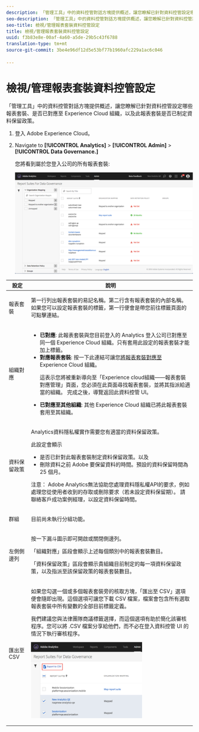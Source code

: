 ```yaml
---
description: 「管理工具」中的資料控管對話方塊提供概述，讓您瞭解已針對資料控管設定哪些報表套裝、是否已對應至 Experience Cloud 組織，以及此報表套裝是否已制定資料保留政策。
seo-description: 「管理工具」中的資料控管對話方塊提供概述，讓您瞭解已針對資料控管設定哪些報表套裝、是否已對應至 Experience Cloud 組織，以及此報表套裝是否已制定資料保留政策。
seo-title: 檢視/管理報表套裝資料控管設定
title: 檢視/管理報表套裝資料控管設定
uuid: f3b83e8e-00af-4a60-a5de-29b5c43f6788
translation-type: tm+mt
source-git-commit: 3be4e96df12d5e53bf77b1960afc229a1ac6c046

---
```



# 檢視/管理報表套裝資料控管設定

「管理工具」中的資料控管對話方塊提供概述，讓您瞭解已針對資料控管設定哪些報表套裝、是否已對應至 Experience Cloud 組織，以及此報表套裝是否已制定資料保留政策。

1. 登入 Adobe Experience Cloud。
1. Navigate to  **[!UICONTROL Analytics]** &gt; **[!UICONTROL Admin]** &gt; **[!UICONTROL Data Governance.]**

   您將看到屬於您登入公司的所有報表套裝:

   ![](assets/privacy_setup_an.png)

<table id="table_448292730FF0475E9DCB731882F9A29B"> 
 <thead> 
  <tr> 
   <th colname="col1" class="entry"> 設定 </th> 
   <th colname="col2" class="entry"> 說明 </th> 
  </tr> 
 </thead>
 <tbody> 
  <tr> 
   <td colname="col1"> <p>報表套裝 </p> </td> 
   <td colname="col2"> <p>第一行列出報表套裝的易記名稱。第二行含有報表套裝的內部名稱。如果您可以設定報表套裝的標籤，第一行便會是帶您前往標籤頁面的可點擊連結。 </p> </td> 
  </tr> 
  <tr> 
   <td colname="col1"> <p>組織對應 </p> </td> 
   <td colname="col2"> 
    <ul id="ul_EF8F613B0C5E42D19DB60BD0C89C114B"> 
     <li id="li_B35EE88555F547EFBF55ADE9D0C9EC3B"><b>已對應</b>: 此報表套裝與您目前登入的 Analytics 登入公司已對應至同一個 Experience Cloud 組織。只有套用此設定的報表套裝才能加上標籤。 </li> 
     <li id="li_4E800BF80CFF477BAA091EF272D9071C"><b>對應報表套裝</b>: 按一下此連結可讓您<a href="https://marketing.adobe.com/resources/help/en_US/mcloud/report-suite-mapping.html" format="html" scope="external">將報表套裝對應至</a> Experience Cloud 組織。 <p>這表示您將被重新導向至「Experience cloud組織——報表套裝對應管理」頁面，您必須在此頁面尋找報表套裝，並將其指派給適當的組織。 完成之後，導覽返回此資料控管 UI。 </p> </li> 
     <li id="li_FF825A65D089487BBF5FCB0D74D41CD7"><b>已對應至其他組織</b>: 其他 Experience Cloud 組織已將此報表套裝套用至其組織。 </li> 
    </ul> </td> 
  </tr> 
  <tr> 
   <td colname="col1"> <p>資料保留政策 </p> </td> 
   <td colname="col2"> <p>Analytics資料隱私權實作需要您有適當的資料保留政策。 </p> <p>此設定會顯示 </p> 
    <ul id="ul_AC1F0827293B47E39BFEC4B1766A0CAC"> 
     <li id="li_3AAD93EA92B94C6180E5AEBC5E4D10FB">是否已針對此報表套裝制定資料保留政策。以及 </li> 
     <li id="li_2E8D71905C734F8BB3245FEEDA953B3E">刪除資料之前 Adobe 要保留資料的時間。預設的資料保留時間為 25 個月。 </li> 
    </ul> <p>注意： Adobe Analytics無法協助您處理資料隱私權API的要求，例如處理您從使用者收到的存取或刪除要求（若未設定資料保留期）。 請聯絡客戶成功案例經理，以設定資料保留時間。 </p> </td> 
  </tr> 
  <tr> 
   <td colname="col1"> <p>群組 </p> </td> 
   <td colname="col2"> <p>目前尚未執行分組功能。 </p> </td> 
  </tr> 
  <tr> 
   <td colname="col1"> <p>左側側邊列 </p> </td> 
   <td colname="col2"> <p>按一下漏斗圖示即可開啟或關閉側邊列。 </p> <p>「組織對應」區段會顯示上述每個類別中的報表套裝數目。 </p> <p>「資料保留政策」區段會顯示貴組織目前制定的每一項資料保留政策，以及指派至該保留政策的報表套裝數目。 </p> </td> 
  </tr> 
  <tr> 
   <td colname="col1"> <p>匯出至 CSV </p> </td> 
   <td colname="col2"> <p>如果您勾選一個或多個報表套裝旁的核取方塊，<span class="uicontrol">「匯出至 CSV」</span>選項便會隨即出現。這個選項可讓您下載 CSV 檔案，檔案會包含所有選取報表套裝中所有變數的全部目前標籤定義。 </p> <p>我們建議您與法律團隊商議標籤選擇，而這個選項有助於簡化該審核程序。您可以將 .CSV 檔案分享給他們，而不必在登入資料控管 UI 的情況下執行審核程序。 </p> <p><img placement="break"  src="assets/export_csv.png" width="300px" id="image_5FE821B2D07B402D8E0F6FE53D6FC52E" /> </p> </td> 
  </tr> 
 </tbody> 
</table>

